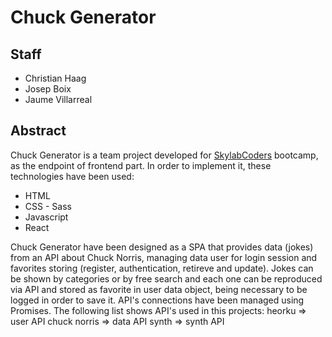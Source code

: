 # Chuck Generator

## Staff

* Christian Haag
* Josep Boix
* Jaume Villarreal

## Abstract
Chuck Generator is a team project developed for [SkylabCoders](https://www.skylabcoders.com) bootcamp, as the endpoint of frontend part. In order to implement it, these technologies have been used:
* HTML
* CSS - Sass
* Javascript
* React

Chuck Generator have been designed as a SPA that provides data (jokes) from an API about Chuck Norris, managing data user for login session and favorites storing (register, authentication, retireve and update).
Jokes can be shown by categories or by free search and each one can be reproduced via API and stored as favorite in user data object, being necessary to be logged in order to save it.
API's connections have been managed using Promises. The following list shows API's used in this projects:
heorku => user API
chuck norris => data API
synth => synth API
